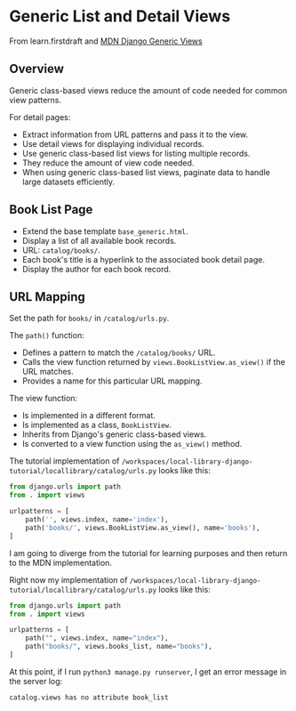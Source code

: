 # Generic List and Detail Views

From learn.firstdraft and [MDN Django Generic Views](https://developer.mozilla.org/en-US/docs/Learn/Server-side/Django/Generic_views)

## Overview

Generic class-based views reduce the amount of code needed for common view patterns.

For detail pages:
- Extract information from URL patterns and pass it to the view.
- Use detail views for displaying individual records.
- Use generic class-based list views for listing multiple records.
- They reduce the amount of view code needed.
- When using generic class-based list views, paginate data to handle large datasets efficiently.

## Book List Page

- Extend the base template `base_generic.html`.
- Display a list of all available book records.
- URL: `catalog/books/`.
- Each book's title is a hyperlink to the associated book detail page.
- Display the author for each book record.

## URL Mapping

Set the path for `books/` in `/catalog/urls.py`.

The `path()` function:
- Defines a pattern to match the `/catalog/books/` URL.
- Calls the view function returned by `views.BookListView.as_view()` if the URL matches.
- Provides a name for this particular URL mapping.

The view function:
- Is implemented in a different format.
- Is implemented as a class, `BookListView`.
- Inherits from Django's generic class-based views.
- Is converted to a view function using the `as_view()` method.

The tutorial implementation of `/workspaces/local-library-django-tutorial/locallibrary/catalog/urls.py` looks like this:

```python
from django.urls import path
from . import views

urlpatterns = [
    path('', views.index, name='index'),
    path('books/', views.BookListView.as_view(), name='books'),
]
```

I am going to diverge from the tutorial for learning purposes and then return to the MDN implementation.

Right now my implementation of `/workspaces/local-library-django-tutorial/locallibrary/catalog/urls.py` looks like this:

```python
from django.urls import path
from . import views

urlpatterns = [
    path("", views.index, name="index"),
    path("books/", views.books_list, name="books"),
]
```

At this point, if I run `python3 manage.py runserver`, I get an error message in the server log:

`catalog.views has no attribute book_list`
